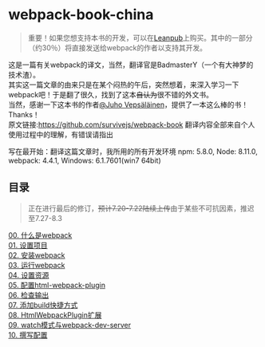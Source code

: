 # webpack-book-china
>重要！如果您想支持本书的开发，可以在[Leanpub](https://leanpub.com/survivejs-webpack)上购买。其中的一部分（约30％）将直接发送给webpack的作者以支持其开发。

这是一篇有关webpack的译文，当然，翻译官是BadmasterY（一个有大神梦的技术渣）。  
其实这一篇文章的由来只是在某个闷热的午后，突然想着，来深入学习一下webpack吧！于是翻了很久，找到了这本~~自认为~~很不错的外文书。  
当然，感谢一下这本书的作者[@Juho Vepsäläinen](https://github.com/bebraw)，提供了一本这么棒的书！Thanks！  
原文链接:https://github.com/survivejs/webpack-book 翻译内容全部来自个人使用过程中的理解，有错误请指出  

写在最开始：翻译这篇文章时，我所用的所有开发环境 npm: 5.8.0, Node: 8.11.0, webpack: 4.4.1, Windows: 6.1.7601(win7 64bit)

## 目录
>正在进行最后的修订，~~预计7.20-7.22陆续上传~~由于某些不可抗因素，推迟至7.27-8.3  

[00. 什么是webpack](https://github.com/BadmasterY/webpack-book-china/blob/master/0.%20what%20is%20webpack.md)  
[01. 设置项目](https://github.com/BadmasterY/webpack-book-china/blob/master/1.%20set%20up%20the%20project.md)  
[02. 安装webpack](https://github.com/BadmasterY/webpack-book-china/blob/master/2.%20install%20webpack.md)  
[03. 运行webpack](https://github.com/BadmasterY/webpack-book-china/blob/master/3.%20executing%20webpack.md)  
[04. 设置资源](https://github.com/BadmasterY/webpack-book-china/blob/master/4.%20setting%20up%20assets.md)  
[05. 配置html-webpack-plugin](https://github.com/BadmasterY/webpack-book-china/blob/master/5.%20configuring%20html-webpack-plugin.md)  
[06. 检查输出](https://github.com/BadmasterY/webpack-book-china/blob/master/6.%20examining%20the%20output.md)  
[07. 添加build快捷方式](https://github.com/BadmasterY/webpack-book-china/blob/master/7.%20adding%20a%20build%20shortcut.md)  
[08. HtmlWebpackPlugin扩展](https://github.com/BadmasterY/webpack-book-china/blob/master/8.%20HtmlWebpackPlugin%20extensions.md)  
[09. watch模式与webpack-dev-server](https://github.com/BadmasterY/webpack-book-china/blob/master/9.%20watch%20and%20webpack-dev-server.md)  
[10. 撰写配置](https://github.com/BadmasterY/webpack-book-china/blob/master/10.%20composing%20configuration.md)
